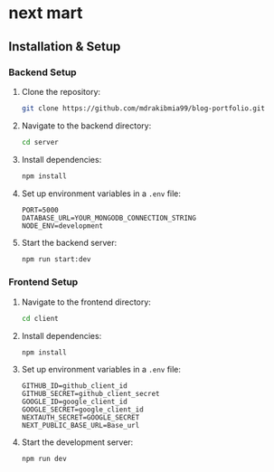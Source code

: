 # next mart


## Installation & Setup

### **Backend Setup**

1. Clone the repository:
   ```sh
   git clone https://github.com/mdrakibmia99/blog-portfolio.git
   ```
2. Navigate to the backend directory:
   ```sh
   cd server
   ```
3. Install dependencies:
   ```sh
   npm install
   ```
4. Set up environment variables in a `.env` file:
   ```env
   PORT=5000
   DATABASE_URL=YOUR_MONGODB_CONNECTION_STRING
   NODE_ENV=development
   ```
5. Start the backend server:
   ```sh
   npm run start:dev
   ```

### **Frontend Setup**

1. Navigate to the frontend directory:
   ```sh
   cd client
   ```
2. Install dependencies:
   ```sh
   npm install
   ```
3. Set up environment variables in a `.env` file:

   ```env
   GITHUB_ID=github_client_id
   GITHUB_SECRET=github_client_secret
   GOOGLE_ID=google_client_id
   GOOGLE_SECRET=google_client_id
   NEXTAUTH_SECRET=GOOGLE_SECRET
   NEXT_PUBLIC_BASE_URL=Base_url
   ```
4. Start the development server:
   ```sh
   npm run dev
   ```

